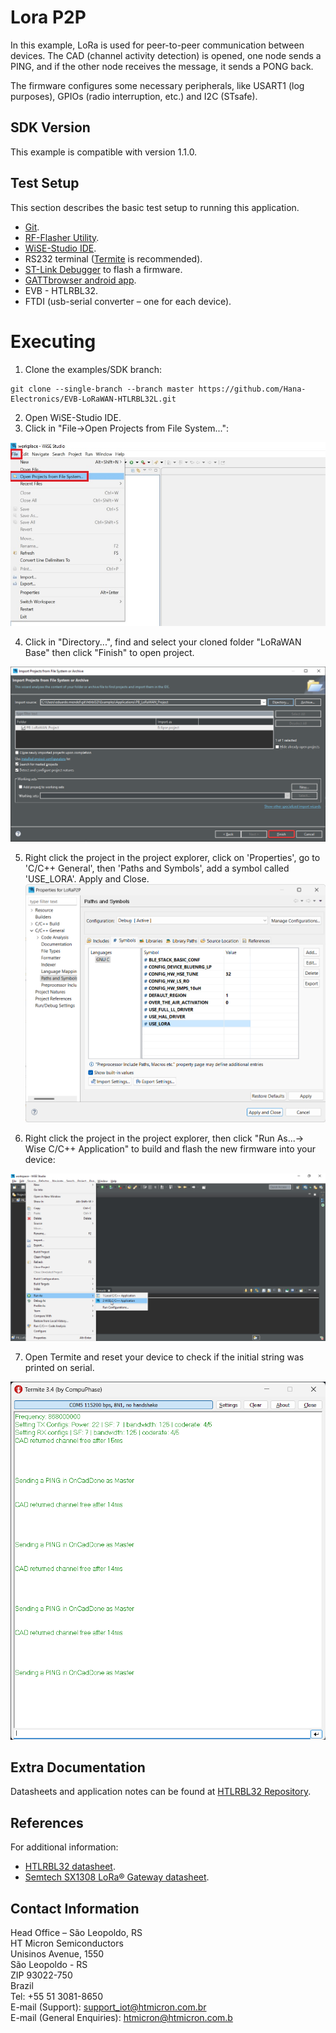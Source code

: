 # Lora P2P 

In this example, LoRa is used for peer-to-peer communication between devices. The CAD (channel activity detection) is opened, one node sends a PING, and if the other node receives the message, it sends a PONG back.

The firmware configures some necessary peripherals, like USART1 (log purposes), GPIOs (radio interruption, etc.) and I2C (STsafe).

## SDK Version
This example is compatible with version 1.1.0. 

## Test Setup

This section describes the basic test setup to running this application.

* [Git](https://git-scm.com/downloads).
* [RF-Flasher Utility](https://www.st.com/en/embedded-software/stsw-bnrgflasher.html).
* [WiSE-Studio IDE](https://www.st.com/en/embedded-software/stsw-wise-studio.html).
* RS232 terminal ([Termite](https://www.compuphase.com/software_termite.htm) is recommended).
* [ST-Link Debugger](https://www.st.com/en/development-tools/st-link-v2.html) to flash a firmware.
* [GATTbrowser android app](https://play.google.com/store/apps/details?id=com.renesas.ble.gattbrowser).
* EVB - HTLRBL32.
* FTDI (usb-serial converter – one for each device).

# Executing																					  

1. Clone the examples/SDK branch: <br/>

```
git clone --single-branch --branch master https://github.com/Hana-Electronics/EVB-LoRaWAN-HTLRBL32L.git
```

2. Open WiSE-Studio IDE. 
3. Click in "File->Open Projects from File System...": <br/>

 ![Alt text](../../docs/images/wiseopenproj1.jpg)



4. Click in "Directory...", find and select your cloned folder "LoRaWAN Base" then click "Finish" to open project. <br/>

![Alt text](../../docs/images/wiseopenproj2.jpg)


5. Right click the project in the project explorer, click on 'Properties', go to 'C/C++ General', then 'Paths and Symbols', add a symbol called 'USE_LORA'. Apply and Close. 
![Alt text](../../docs/images/create_symbol.png)

6. Right click the project in the project explorer, then click "Run As...-> Wise C/C++ Application" to build and flash the new firmware into your device: <br/>

![Alt text](../../docs/images/run.jpg)

7. Open Termite and reset your device to check if the initial string was printed on serial. <br/>

![Alt text](<../../docs/images/LoRa P2P.png>)

## Extra Documentation

Datasheets and application notes can be found at [HTLRBL32 Repository](https://github.com/htmicron/htlrbl32l).

## References

For additional information:

* [HTLRBL32 datasheet](https://www.st.com/resource/en/datasheet/hts221.pdf).
* [Semtech SX1308 LoRa® Gateway datasheet](https://www.mouser.com/datasheet/2/761/sx1308-1277867.pdf).


## Contact Information

Head Office – São Leopoldo, RS <br/>
HT Micron Semiconductors <br/>
Unisinos Avenue, 1550 <br/>
São Leopoldo - RS <br/>
ZIP 93022-750 <br/>
Brazil <br/>
Tel: +55 51 3081-8650 <br/>
E-mail (Support): support_iot@htmicron.com.br <br/>
E-mail (General Enquiries): htmicron@htmicron.com.b <br/>

